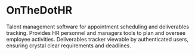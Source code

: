 # OnTheDotHR
Talent management software for appointment scheduling and deliverables tracking. Provides HR personnel and managers tools to plan and oversee employee activities.
Deliverables tracker viewable by authenticated users, ensuring crystal clear requirements and deadlines.